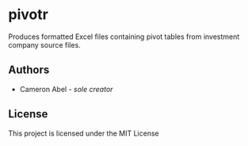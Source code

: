 <h1>pivotr</h1>
Produces formatted Excel files containing pivot tables from investment company source files.  
<h2>Authors</h2>
<ul>
<li>Cameron Abel - <em>sole creator</em></li>
</ul>
<h2>License</h2>
This project is licensed under the MIT License